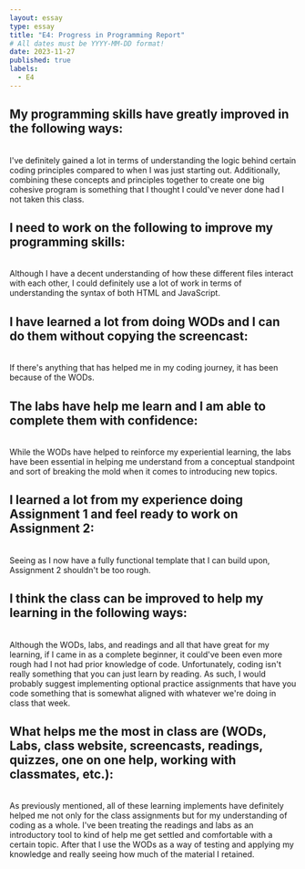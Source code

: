```yaml
---
layout: essay
type: essay
title: "E4: Progress in Programming Report"
# All dates must be YYYY-MM-DD format!
date: 2023-11-27
published: true
labels:
  - E4
---
```


<h2>My programming skills have greatly improved in the following ways: </h2><br>
I've definitely gained a lot in terms of understanding the logic behind certain coding principles compared to when I was just starting out. 
Additionally, combining these concepts and principles together to create one big cohesive program is something that I thought I could've never done had I not taken this class. <br>
<h2>I need to work on the following to improve my programming skills:</h2> <br>
Although I have a decent understanding of how these different files interact with each other, I could definitely use a lot of work in terms of understanding the syntax of both HTML and JavaScript.<br>
<h2>I have learned a lot from doing WODs and I can do them without copying the screencast:</h2><br>
If there's anything that has helped me in my coding journey, it has been because of the WODs. <br>
<h2>The labs have help me learn and I am able to complete them with confidence:</h2><br>
While the WODs have helped to reinforce my experiential learning, the labs have been essential in helping me understand from a conceptual standpoint and sort of breaking the mold when it comes to introducing new topics. <br> 
<h2>I learned a lot from my experience doing Assignment 1 and feel ready to work on Assignment 2:</h2><br>
Seeing as I now have a fully functional template that I can build upon, Assignment 2 shouldn't be too rough.<br>
<h2>I think the class can be improved to help my learning in the following ways:</h2><br>
Although the WODs, labs, and readings and all that have great for my learning, if I came in as a complete beginner, it could've been even more rough had I not had prior knowledge of code. 
Unfortunately, coding isn't really something that you can just learn by reading. As such, I would probably suggest implementing optional practice assignments that have you code something that is somewhat aligned with whatever we're doing in class that week.<br>
<h2>What helps me the most in class are (WODs, Labs, class website, screencasts, readings, quizzes, one on one help, working with classmates, etc.):</h2><br>
As previously mentioned, all of these learning implements have definitely helped me not only for the class assignments but for my understanding of coding as a whole. 
I've been treating the readings and labs as an introductory tool to kind of help me get settled and comfortable with a certain topic. 
After that I use the WODs as a way of testing and applying my knowledge and really seeing how much of the material I retained.
